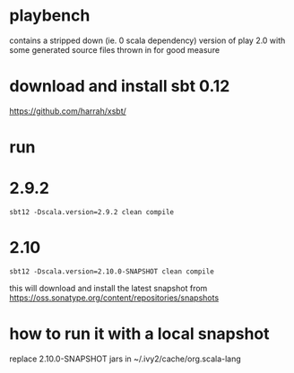 playbench
=========

contains a stripped down (ie. 0 scala dependency) version of play 2.0 with some generated source files thrown in for good measure

download and install sbt 0.12
=============================
https://github.com/harrah/xsbt/

run
===

2.9.2
=====

```sbt12 -Dscala.version=2.9.2 clean compile```


2.10
====
```sbt12 -Dscala.version=2.10.0-SNAPSHOT clean compile```

this will download and install the latest snapshot from https://oss.sonatype.org/content/repositories/snapshots

how to run it with a local snapshot
===================================

replace 2.10.0-SNAPSHOT jars in ~/.ivy2/cache/org.scala-lang